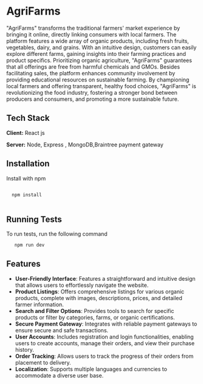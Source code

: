 
# AgriFarms
"AgriFarms" transforms the traditional farmers' market experience by bringing it online, directly linking consumers with local farmers. The platform features a wide array of organic products, including fresh fruits, vegetables, dairy, and grains. With an intuitive design, customers can easily explore different farms, gaining insights into their farming practices and product specifics. Prioritizing organic agriculture, "AgriFarms" guarantees that all offerings are free from harmful chemicals and GMOs. Besides facilitating sales, the platform enhances community involvement by providing educational resources on sustainable farming. By championing local farmers and offering transparent, healthy food choices, "AgriFarms" is revolutionizing the food industry, fostering a stronger bond between producers and consumers, and promoting a more sustainable future.

## Tech Stack

**Client:**  React js

**Server:** Node, Express , MongoDB,Braintree payment gateway


## Installation

Install  with npm

```bash

  npm install 
  
```
    
## Running Tests

To run tests, run the following command

```bash
   npm run dev
```


## Features

- **User-Friendly Interface**: Features a straightforward and intuitive design that allows users to effortlessly navigate the website.
- **Product Listings**: Offers comprehensive listings for various organic products, complete with images, descriptions, prices, and detailed farmer information.
- **Search and Filter Options**: Provides tools to search for specific products or filter by categories, farms, or organic certifications.
- **Secure Payment Gateway**: Integrates with reliable payment gateways to ensure secure and safe transactions.
- **User Accounts**: Includes registration and login functionalities, enabling users to create accounts, manage their orders, and view their purchase history.
- **Order Tracking**: Allows users to track the progress of their orders from placement to delivery.
- **Localization**: Supports multiple languages and currencies to accommodate a diverse user base.
